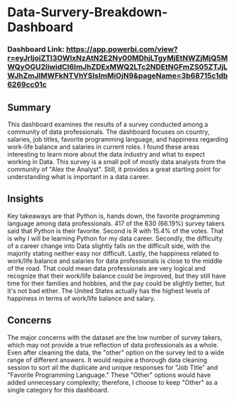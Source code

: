 # Data-Survery-Breakdown-Dashboard

### Dashboard Link: https://app.powerbi.com/view?r=eyJrIjoiZTI3OWIxNzAtN2E2Ny00MDhjLTgyMjEtNWZjMjQ5MWQyOGU2IiwidCI6ImJhZDExMWQ2LTc2NDEtNGFmZS05ZTJjLWJhZmJlMWFkNTVhYSIsImMiOjN9&pageName=3b68715c1db6269cc01c

## Summary 

This dashboard examines the results of a survey conducted among a community of data professionals. The dashboard focuses on country, salaries, job titles, favorite programming language, and happiness regarding work-life balance and salaries in current roles. I found these areas interesting to learn more about the data industry and what to expect working in Data. This survey is a small poll of mostly data analysts from the community of "Alex the Analyst". Still, it provides a great starting point for understanding what is important in a data career.

## Insights

Key takeaways are that Python is, hands down, the favorite programming language among data professionals. 417 of the 630 (66.19%) survey takers said that Python is their favorite. Second is R with 15.4% of the votes. That is why I will be learning Python for my data career. Secondly, the difficulty of a career change into Data slightly falls on the difficult side, with the majority stating neither easy nor difficult. Lastly, the happiness related to work/life balance and salaries for data professionals is close to the middle of the road. That could mean data professionals are very logical and recognize that their work/life balance could be improved, but they still have time for their families and hobbies, and the pay could be slightly better, but it's not bad either. The United States actually has the highest levels of happiness in terms of work/life balance and salary. 

## Concerns
The major concerns with the dataset are the low number of survey takers, which may not provide a true reflection of data professionals as a whole. Even after cleaning the data, the "other" option on the survey led to a wide range of different answers. It would require a thorough data cleaning session to sort all the duplicate and unique responses for "Job Title" and "Favorite Programming Language." These "Other" options would have added unnecessary complexity; therefore, I choose to keep "Other" as a single category for this dashboard. 
